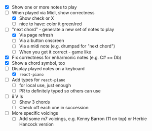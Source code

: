 - [x] Show one or more notes to play
- [ ] When played via Midi, show correctness
  - [x] Show check or X
  - [ ] nice to have: color it green/red
- [ ] "next chord" - generate a new set of notes to play
  - [x] Via page refresh
  - [ ] Via a button onscreen
  - [ ] Via a midi note (e.g. drumpad for "next chord")
  - [ ] When you get it correct - game like
- [x] Fix correctness for enharmonic notes (e.g. C# == Db)
- [x] Show a chord symbol, too
- [ ] Display played notes on a keyboard
  - [x] `react-piano`
- [ ] Add types for `react-piano`
  - [ ] for local use, just enough
  - [ ] PR to definitely typed so others can use
- [ ] ii V Is
  - [ ] Show 3 chords
  - [ ] Check off each one in succession
- [ ] More specific voicings
  - [ ] Add some m7 voicings, e.g. Kenny Barron (11 on top) or Herbie Hancock version
